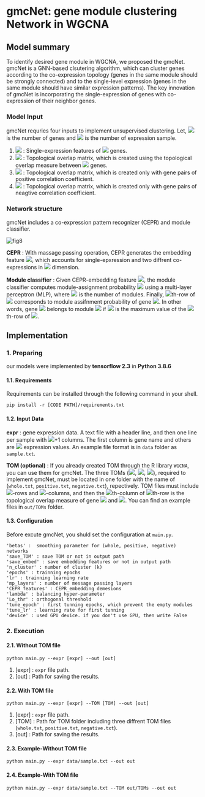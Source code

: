 # gmcNet: gene module clustering Network in WGCNA

## Model summary

To identify desired gene module in WGCNA, we proposed the gmcNet. gmcNet is a GNN-based clsutering algorithm, which can cluster genes according to the co-expression topology (genes in the same module should be strongly connected) and to the single-level expression (genes in the same module should have similar expression patterns). The key innovation of gmcNet is incorporating the single-expression of genes with co-expression of their neighbor genes.

### Model Input
gmcNet requries four inputs to implement unsupervised clustering. Let, <img src="https://render.githubusercontent.com/render/math?math=n"> is the number of genes and <img src="https://render.githubusercontent.com/render/math?math=m"> is the number of expression sample.
1. <img src="https://render.githubusercontent.com/render/math?math=\textbf{X}\in\mathbb{R}^{n \times m}"> : Single-expression features of <img src="https://render.githubusercontent.com/render/math?math=n"> genes.
2. <img src="https://render.githubusercontent.com/render/math?math=\textbf{T}\in\mathbb{R}^{n \times n}"> : Topological overlap matrix, which is created using the topological overlap measure between <img src="https://render.githubusercontent.com/render/math?math=n"> genes.
3. <img src="https://render.githubusercontent.com/render/math?math=\textbf{T}_\textbf{p}\in\mathbb{R}^{n \times n}"> :  Topological overlap matrix, which is created only with gene pairs of positive correlation coefficient.
4. <img src="https://render.githubusercontent.com/render/math?math=\textbf{T}_\textbf{n}\in\mathbb{R}^{n \times n}"> :  Topological overlap matrix, which is created only with gene pairs of neagtive correlation coefficient.

### Network structure
gmcNet includes a co-expression pattern recognizer (CEPR) and module classifier. 

![fig8](https://user-images.githubusercontent.com/71325306/129822771-2f515fd4-00db-4de7-8b24-936298c1ca00.png)

**CEPR** : With massage passing operation, CEPR generates the embedding feature <img src="https://render.githubusercontent.com/render/math?math=\bar{\textbf{X}}\in\mathbb{R}^{n \times m'}">, which accounts for single-epxression and two diffrent co-expressions in <img src="https://render.githubusercontent.com/render/math?math=m'"> dimension. 

**Module classifier** : Given CEPR-embedding feature <img src="https://render.githubusercontent.com/render/math?math=\bar{\textbf{X}}">, the module classifier computes module-assignment probability  <img src="https://render.githubusercontent.com/render/math?math=\textbf{M}\in\mathbb{R}^{n \times k}"> using a multi-layer perceptron (MLP), where <img src="https://render.githubusercontent.com/render/math?math=k"> is the number of modules. Finally, <img src="https://render.githubusercontent.com/render/math?math=i">th-row of  <img src="https://render.githubusercontent.com/render/math?math=\textbf{M}"> corresponds to module assifnment probability of gene <img src="https://render.githubusercontent.com/render/math?math=i">. In other words, gene <img src="https://render.githubusercontent.com/render/math?math=i"> belongs to module <img src="https://render.githubusercontent.com/render/math?math=c"> if <img src="https://render.githubusercontent.com/render/math?math=\textbf{M}_{ic}"> is the maximum value of the <img src="https://render.githubusercontent.com/render/math?math=i">th-row of <img src="https://render.githubusercontent.com/render/math?math=\textbf{M}">.

## Implementation

### 1. Preparing
our models were implemented by **tensorflow 2.3** in **Python 3.8.6**

#### 1.1. Requirements
  
Requirements  can be installed through the following command in your shell.
```
pip install -r [CODE PATH]/requirements.txt
```
#### 1.2. Input Data

**expr** : gene expression data. A text file with a header line, and then one line per sample with  <img src="https://render.githubusercontent.com/render/math?math=m">+1 columns. The first column is gene name and others are <img src="https://render.githubusercontent.com/render/math?math=m"> expression values. An example file format is in `data` folder as `sample.txt`.

**TOM (optional)** :  If you already created TOM through the R library `WGCNA`, you can use them for gmcNet. The three TOMs (<img src="https://render.githubusercontent.com/render/math?math=\textbf{T}">, <img src="https://render.githubusercontent.com/render/math?math=\textbf{T}_\textbf{p}">, <img src="https://render.githubusercontent.com/render/math?math=\textbf{T}_\textbf{n}">), required to implement gmcNet, must be located in one folder with the name of (`whole.txt`, `positive.txt`, `negative.txt`), repectively. TOM files must include <img src="https://render.githubusercontent.com/render/math?math=n">-rows and <img src="https://render.githubusercontent.com/render/math?math=n">-columns, and then the <img src="https://render.githubusercontent.com/render/math?math=j">th-column of <img src="https://render.githubusercontent.com/render/math?math=i">th-row is the topological overlap measure of gene <img src="https://render.githubusercontent.com/render/math?math=i"> and <img src="https://render.githubusercontent.com/render/math?math=j">.  You can find an example files in `out/TOMs` folder.

#### 1.3. Configuration
Before excute gmcNet, you shuld set the configuration at `main.py`.
```
'betas' :  smoothing parameter for (whole, positive, negative) networks
'save_TOM' : save TOM or not in output path
'save_embed' : save embedding features or not in output path
'n_cluster' : number of cluster (k)
'epochs' : trainning epochs
'lr' : trainning learning rate
'mp_layers' : number of message passing layers
'CEPR_features' : CEPR_embedding demesions
'lambda' : balancing hyper-parameter
'Lo_thr' : orthogonal threshold
'tune_epoch' : first tunning epochs, which prevent the empty modules
'tune_lr' : learning rate for first tunning
'device' : used GPU device. if you don't use GPU, then write False
```
### 2. Execution

#### 2.1. Without TOM file
```
python main.py --expr [expr] --out [out]
```
1. [expr] : `expr` file path.
2. [out] :  Path for saving the results.

#### 2.2. With TOM file
```
python main.py --expr [expr] --TOM [TOM] --out [out]
```
1. [expr] : `expr` file path.
2. [TOM] : Path for TOM folder including three diffrent TOM files (`whole.txt`, `positive.txt`, `negative.txt`).
3. [out] :  Path for saving the results.

#### 2.3. Example-Without TOM file
```
python main.py --expr data/sample.txt --out out 
```
#### 2.4. Example-With TOM file
```
python main.py --expr data/sample.txt --TOM out/TOMs --out out 
```

